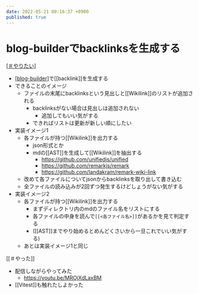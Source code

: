 ```yaml
---
date: 2022-05-21 00:16:37 +0900
published: true
---
```


# blog-builderでbacklinksを生成する

[[＃やりたい]]

- [[blog-builder]]で[[backlink]]を生成する
- できることのイメージ
  - ファイルの末尾にbacklinksという見出しと[[Wikilink]]のリストが追加される
    - backlinksがない場合は見出しは追加されない
      - 追加してもいい気がする
    - できればリストは更新が新しい順にしたい
- 実装イメージ1
  - 各ファイルが持つ[[Wikilink]]を出力する
    - json形式とか
    - mdの[[AST]]を生成して[[Wikilink]]を抽出する
      - https://github.com/unifiedjs/unified
      - https://github.com/remarkjs/remark
      - https://github.com/landakram/remark-wiki-link
  - 改めて各ファイルについてjsonからbacklinksを取り出して書き込む
  - 全ファイルの読み込みが2回ずつ発生するけどしょうがない気がする
- 実装イメージ2
  - 各ファイルが持つ[[Wikilink]]を出力する
    - まずディレクトリ内のmdのファイル名をリストにする
    - 各ファイルの中身を読んで`[[<各ファイル名>]]`があるかを見て判定する
    - ([[AST]]までやり始めるとめんどくさいから一旦これでいい気がする)
  - あとは実装イメージ1と同じ

[[＃やった]]

- 配信しながらやってみた
  - https://youtu.be/MROjXdLaxBM
- [[Vitest]]も触れたしよかった

[//begin]: # "Autogenerated link references for markdown compatibility"
[＃やりたい]: ＃やりたい "＃やりたい"
[blog-builder]: blog-builder "blog-builder"
[//end]: # "Autogenerated link references"